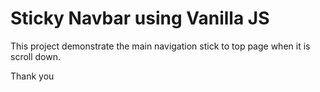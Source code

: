 # Sticky Navbar using Vanilla JS

This project demonstrate the main navigation stick to top page when it is scroll down.

Thank you
